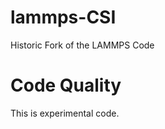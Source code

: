 lammps-CSI
==========

Historic Fork of the LAMMPS Code

Code Quality
============
This is experimental code.

